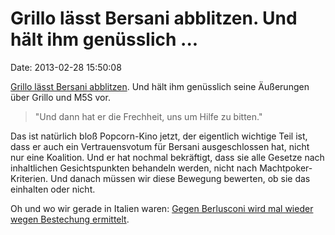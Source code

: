 Grillo lässt Bersani abblitzen. Und hält ihm genüsslich \...
============================================================

Date: 2013-02-28 15:50:08

[Grillo lässt Bersani
abblitzen](http://www.spiegel.de/politik/ausland/a-885948.html). Und
hält ihm genüsslich seine Äußerungen über Grillo und M5S vor.

> \"Und dann hat er die Frechheit, uns um Hilfe zu bitten.\"

Das ist natürlich bloß Popcorn-Kino jetzt, der eigentlich wichtige Teil
ist, dass er auch ein Vertrauensvotum für Bersani ausgeschlossen hat,
nicht nur eine Koalition. Und er hat nochmal bekräftigt, dass sie alle
Gesetze nach inhaltlichen Gesichtspunkten behandeln werden, nicht nach
Machtpoker-Kriterien. Und danach müssen wir diese Bewegung bewerten, ob
sie das einhalten oder nicht.

Oh und wo wir gerade in Italien waren: [Gegen Berlusconi wird mal wieder
wegen Bestechung ermittelt](http://ml.spiegel.de/article.do?id=886094).
